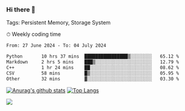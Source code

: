 ### Hi there 👋

Tags: Persistent Memory, Storage System

<!--

[![Anurag's github stats](https://github-readme-stats.vercel.app/api?username=wwyf)](https://github.com/anuraghazra/github-readme-stats)

[![Anurag's github stats](https://github-readme-stats.vercel.app/api?username=wwyf&count_private=true)](https://github.com/anuraghazra/github-readme-stats)


[![Top Langs](https://github-readme-stats.vercel.app/api/top-langs/?username=wwyf&count_private=true&&hide=jupyter%20notebook,html)](https://github.com/anuraghazra/github-readme-stats)



-->


⏱ Weekly coding time

<!--START_SECTION:waka-->

```txt
From: 27 June 2024 - To: 04 July 2024

Python       10 hrs 37 mins  ████████████████▒░░░░░░░░   65.12 %
Markdown     2 hrs 5 mins    ███▒░░░░░░░░░░░░░░░░░░░░░   12.79 %
C++          1 hr 24 mins    ██░░░░░░░░░░░░░░░░░░░░░░░   08.62 %
CSV          58 mins         █▒░░░░░░░░░░░░░░░░░░░░░░░   05.95 %
Other        32 mins         ▓░░░░░░░░░░░░░░░░░░░░░░░░   03.30 %
```

<!--END_SECTION:waka-->



[![Anurag's github stats](https://github-readme-stats.vercel.app/api?username=wwyf&count_private=true&show_icons=true&hide_border=true)](https://github.com/anuraghazra/github-readme-stats) [![Top Langs](https://github-readme-stats.vercel.app/api/top-langs/?username=wwyf&count_private=true&hide=jupyter%20notebook,html,OpenEdge%20ABL&langs_count=10&layout=compact&hide_border=true)](https://github.com/anuraghazra/github-readme-stats)

<!--

[![willianrod's wakatime stats](https://github-readme-stats.vercel.app/api/wakatime?username=wwyf)](https://github.com/anuraghazra/github-readme-stats)


-->

![](https://hit.yhype.me/github/profile?user_id=23121291)
